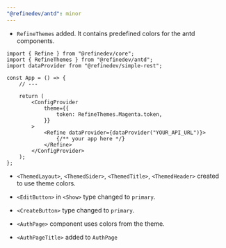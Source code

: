 ```yaml
---
"@refinedev/antd": minor
---
```


-   `RefineThemes` added. It contains predefined colors for the antd components.

```tsx
import { Refine } from "@refinedev/core";
import { RefineThemes } from "@refinedev/antd";
import dataProvider from "@refinedev/simple-rest";

const App = () => {
    // ---

    return (
        <ConfigProvider
            theme={{
                token: RefineThemes.Magenta.token,
            }}
        >
            <Refine dataProvider={dataProvider("YOUR_API_URL")}>
                {/** your app here */}
            </Refine>
        </ConfigProvider>
    );
};
```

-   `<ThemedLayout>`, `<ThemedSider>`, `<ThemedTitle>`, `<ThemedHeader>` created to use theme colors.

-   `<EditButton>` in `<Show>` type changed to `primary`.
-   `<CreateButton>` type changed to `primary`.

-   `<AuthPage>` component uses colors from the theme.
-   `<AuthPageTitle>` added to `AuthPage`
